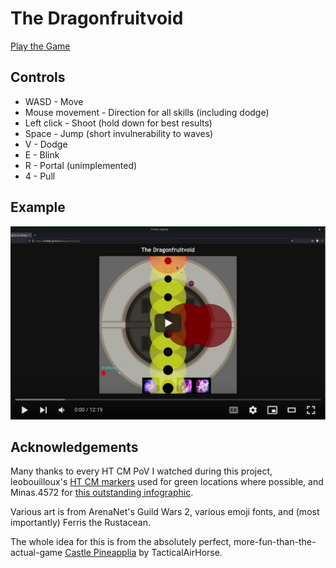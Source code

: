 # The Dragonfruitvoid

[Play the Game](https://hobinjk.github.io/dragonfruitvoid/)

## Controls

- WASD - Move
- Mouse movement - Direction for all skills (including dodge)
- Left click - Shoot (hold down for best results)
- Space - Jump (short invulnerability to waves)
- V - Dodge
- E - Blink
- R - Portal (unimplemented)
- 4 - Pull

## Example

[![Video of a full clear](docs/embed-screenshot.png)](https://www.youtube.com/watch?v=Jg-T_XyI_v0)

## Acknowledgements

Many thanks to every HT CM PoV I watched during this project, leobouilloux's
[HT CM markers](https://github.com/leobouilloux/GW2_HTCM_Markers) used for
green locations where possible, and Minas.4572 for [this outstanding
infographic](https://cdn.discordapp.com/attachments/1024098233921843241/1026976393810157659/unknown.png).

Various art is from ArenaNet's Guild Wars 2, various emoji fonts, and (most
importantly) Ferris the Rustacean.

The whole idea for this is from the absolutely perfect,
more-fun-than-the-actual-game [Castle
Pineapplia](https://tacticalairhorse.itch.io/castle-pineapplia) by
TacticalAirHorse.
